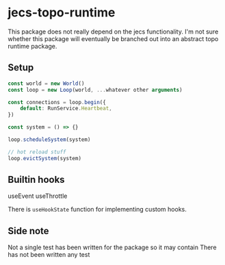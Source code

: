 # jecs-topo-runtime

This package does not really depend on the jecs functionality.
I'm not sure whether this package will eventually be branched out into an abstract topo runtime package.

## Setup

```ts
const world = new World()
const loop = new Loop(world, ...whatever other arguments)

const connections = loop.begin({
    default: RunService.Heartbeat,
})

const system = () => {}

loop.scheduleSystem(system)

// hot reload stuff
loop.evictSystem(system)
```

## Builtin hooks

useEvent
useThrottle

There is `useHookState` function for implementing custom hooks.

## Side note

Not a single test has been written for the package so it may contain
There has not been written any test
